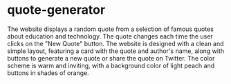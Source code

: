# quote-generator


The website displays a random quote from a selection of famous quotes about education and technology. The quote changes each time the user clicks on the "New Quote" button. The website is designed with a clean and simple layout, featuring a card with the quote and author's name, along with buttons to generate a new quote or share the quote on Twitter. The color scheme is warm and inviting, with a background color of light peach and buttons in shades of orange.
